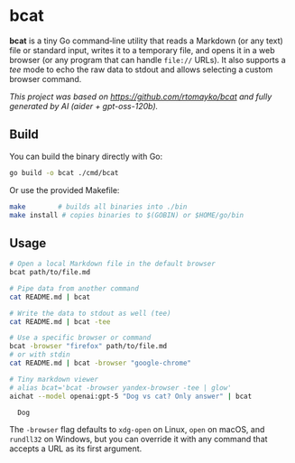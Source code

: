# bcat

**bcat** is a tiny Go command‑line utility that reads a Markdown (or any text) file or standard input, writes it to a temporary file, and opens it in a web browser (or any program that can handle `file://` URLs). It also supports a _tee_ mode to echo the raw data to stdout and allows selecting a custom browser command.

*This project was based on https://github.com/rtomayko/bcat and fully generated by AI (aider + gpt-oss-120b).*

## Build

You can build the binary directly with Go:

```bash
go build -o bcat ./cmd/bcat
```

Or use the provided Makefile:

```bash
make        # builds all binaries into ./bin
make install # copies binaries to $(GOBIN) or $HOME/go/bin
```

## Usage

```bash
# Open a local Markdown file in the default browser
bcat path/to/file.md

# Pipe data from another command
cat README.md | bcat

# Write the data to stdout as well (tee)
cat README.md | bcat -tee

# Use a specific browser or command
bcat -browser "firefox" path/to/file.md
# or with stdin
cat README.md | bcat -browser "google-chrome"

# Tiny markdown viewer
# alias bcat='bcat -browser yandex-browser -tee | glow'
aichat --model openai:gpt-5 "Dog vs cat? Only answer" | bcat

  Dog
```

The `-browser` flag defaults to `xdg-open` on Linux, `open` on macOS, and `rundll32` on Windows, but you can override it with any command that accepts a URL as its first argument.
